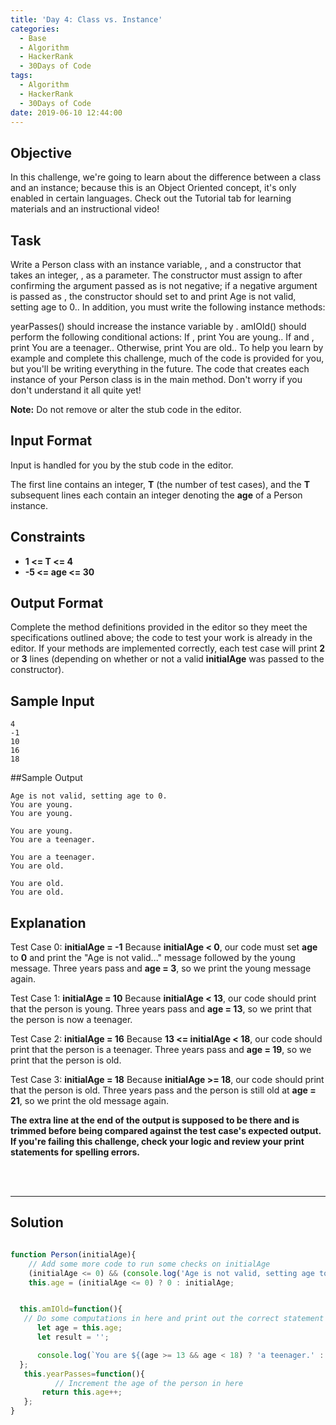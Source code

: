 ```yaml
---
title: 'Day 4: Class vs. Instance'
categories:
  - Base
  - Algorithm
  - HackerRank
  - 30Days of Code
tags:
  - Algorithm
  - HackerRank
  - 30Days of Code
date: 2019-06-10 12:44:00
---
```



## Objective

In this challenge, we're going to learn about the difference between a class and an instance; because this is an Object Oriented concept, it's only enabled in certain languages. Check out the Tutorial tab for learning materials and an instructional video!


## Task

Write a Person class with an instance variable, , and a constructor that takes an integer, , as a parameter. The constructor must assign  to  after confirming the argument passed as  is not negative; if a negative argument is passed as , the constructor should set  to  and print Age is not valid, setting age to 0.. In addition, you must write the following instance methods:

yearPasses() should increase the  instance variable by .
amIOld() should perform the following conditional actions:
If , print You are young..
If  and , print You are a teenager..
Otherwise, print You are old..
To help you learn by example and complete this challenge, much of the code is provided for you, but you'll be writing everything in the future. The code that creates each instance of your Person class is in the main method. Don't worry if you don't understand it all quite yet!

**Note:** Do not remove or alter the stub code in the editor.


## Input Format

Input is handled for you by the stub code in the editor.

The first line contains an integer, **T** (the number of test cases), and the **T** subsequent lines each contain an integer denoting the **age** of a Person instance.


## Constraints
   
- **1 <= T <= 4**
- **-5 <= age <= 30**


## Output Format

Complete the method definitions provided in the editor so they meet the specifications outlined above; the code to test your work is already in the editor. If your methods are implemented correctly, each test case will print **2** or **3** lines (depending on whether or not a valid **initialAge** was passed to the constructor).


## Sample Input

```
4
-1
10
16
18
```


##Sample Output

```
Age is not valid, setting age to 0.
You are young.
You are young.

You are young.
You are a teenager.

You are a teenager.
You are old.

You are old.
You are old.
```


## Explanation

Test Case 0: **initialAge = -1**
Because **initialAge < 0**, our code must set **age** to **0** and print the "Age is not valid..." message followed by the young message. Three years pass and **age = 3**, so we print the young message again.

Test Case 1: **initialAge = 10**
Because **initialAge < 13**, our code should print that the person is young. Three years pass and **age = 13**, so we print that the person is now a teenager.

Test Case 2: **initialAge = 16**
Because **13 <= initialAge < 18**, our code should print that the person is a teenager. Three years pass and **age = 19**, so we print that the person is old.

Test Case 3: **initialAge = 18**
Because **initialAge >= 18**, our code should print that the person is old. Three years pass and the person is still old at **age = 21**, so we print the old message again.

**The extra line at the end of the output is supposed to be there and is trimmed before being compared against the test case's expected output. If you're failing this challenge, check your logic and review your print statements for spelling errors.**

<br/>
<br/>

---

## Solution

```javascript

function Person(initialAge){
    // Add some more code to run some checks on initialAge
    (initialAge <= 0) && (console.log('Age is not valid, setting age to 0.'));
    this.age = (initialAge <= 0) ? 0 : initialAge;


  this.amIOld=function(){
   // Do some computations in here and print out the correct statement to the console
      let age = this.age;
      let result = '';

      console.log(`You are ${(age >= 13 && age < 18) ? 'a teenager.' : ((age < 13) ? 'young.' : 'old.')}`);
  };
   this.yearPasses=function(){
          // Increment the age of the person in here
       return this.age++;
   };
}

```
